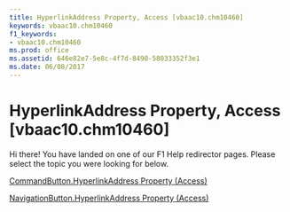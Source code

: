 ```yaml
---
title: HyperlinkAddress Property, Access [vbaac10.chm10460]
keywords: vbaac10.chm10460
f1_keywords:
- vbaac10.chm10460
ms.prod: office
ms.assetid: 646e82e7-5e8c-4f7d-8490-58033352f3e1
ms.date: 06/08/2017
---
```



# HyperlinkAddress Property, Access [vbaac10.chm10460]

Hi there! You have landed on one of our F1 Help redirector pages. Please select the topic you were looking for below.

[CommandButton.HyperlinkAddress Property (Access)](http://msdn.microsoft.com/library/7efa1230-955b-183c-a459-1b2598eb9163%28Office.15%29.aspx)

[NavigationButton.HyperlinkAddress Property (Access)](http://msdn.microsoft.com/library/4696efa1-b42b-eb4b-77eb-f0df10c9d131%28Office.15%29.aspx)


